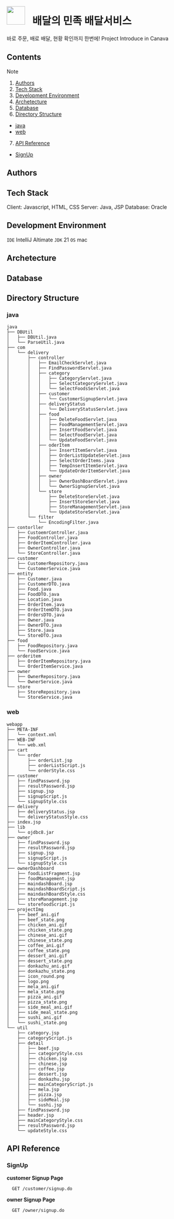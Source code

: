 <img src="https://github.com/user-attachments/assets/47ff9d4d-0a45-4ee4-957d-f4b8c975dbc1" width="50px" height="50px"> &nbsp;
배달의 민족 배달서비스
===
바로 주문, 배로 배달, 현황 확인까지 한번에!
Project Introduce in Canava

## Contents
> [!NOTE]
> 1. [Authors](#authors)
> 2. [Tech Stack](#tech-stack)
> 3. [Development Environment](#development-environment)
> 4. [Archetecture](#archetecture)
> 5. [Database](#database)
> 6. [Directory Structure](#directory-structure)
>   - [java](#java)
>   - [web](#web)
> 7. [API Reference](#api-reference)
>  - [SignUp](#signup)

## Authors

## Tech Stack
Client: Javascript, HTML, CSS
Server: Java, JSP
Database: Oracle

## Development Environment
`IDE` IntelliJ Altimate
`JDK` 21
`OS` mac

## Archetecture

## Database

## Directory Structure
### java
```
java
├── DBUtil
│   ├── DBUtil.java
│   └── ParseUtil.java
├── com
│   └── delivery
│       ├── controller
│       │   ├── EmailCheckServlet.java
│       │   ├── FindPasswordServlet.java
│       │   ├── category
│       │   │   ├── CategoryServlet.java
│       │   │   ├── SelectCategoryServlet.java
│       │   │   └── SelectFoodsServlet.java
│       │   ├── customer
│       │   │   └── CustomerSignupServlet.java
│       │   ├── deliveryStatus
│       │   │   └── DeliveryStatusServlet.java
│       │   ├── food
│       │   │   ├── DeleteFoodServlet.java
│       │   │   ├── FoodManagementServlet.java
│       │   │   ├── InsertFoodServlet.java
│       │   │   ├── SelectFoodServlet.java
│       │   │   └── UpdateFoodServlet.java
│       │   ├── oderItem
│       │   │   ├── InsertItemServlet.java
│       │   │   ├── OrderListUpdateServlet.java
│       │   │   ├── SelectOrderItems.java
│       │   │   ├── TempInsertItemServlet.java
│       │   │   └── UpdateOrderItemServlet.java
│       │   ├── owner
│       │   │   ├── OwnerDashBoardServlet.java
│       │   │   └── OwnerSignupServlet.java
│       │   └── store
│       │       ├── DeleteStoreServlet.java
│       │       ├── InsertStoreServlet.java
│       │       ├── StoreManagementServlet.java
│       │       └── UpdateStoreServlet.java
│       └── filter
│           └── EncodingFilter.java
├── contorller
│   ├── CustoemrController.java
│   ├── FoodController.java
│   ├── OrderItemController.java
│   ├── OwnerController.java
│   └── StoreController.java
├── customer
│   ├── CustomerRepository.java
│   └── CustomerService.java
├── entity
│   ├── Customer.java
│   ├── CustomerDTO.java
│   ├── Food.java
│   ├── FoodDTO.java
│   ├── Location.java
│   ├── OrderItem.java
│   ├── OrderItemDTO.java
│   ├── OrdersDTO.java
│   ├── Owner.java
│   ├── OwnerDTO.java
│   ├── Store.java
│   └── StoreDTO.java
├── food
│   ├── FoodRepository.java
│   └── FoodService.java
├── orderitem
│   ├── OrderItemRepository.java
│   └── OrderItemService.java
├── owner
│   ├── OwnerRepository.java
│   └── OwnerService.java
└── store
    ├── StoreRepository.java
    └── StoreService.java
```

### web
```
webapp
├── META-INF
│   └── context.xml
├── WEB-INF
│   └── web.xml
├── cart
│   └── order
│       ├── orderList.jsp
│       ├── orderListScript.js
│       └── orderStyle.css
├── customer
│   ├── findPassword.jsp
│   ├── resultPassword.jsp
│   ├── signup.jsp
│   ├── signupScript.js
│   └── signupStyle.css
├── delivery
│   ├── deliveryStatus.jsp
│   └── deliveryStatusStyle.css
├── index.jsp
├── lib
│   └── ojdbc8.jar
├── owner
│   ├── findPassword.jsp
│   ├── resultPassword.jsp
│   ├── signup.jsp
│   ├── signupScript.js
│   └── signupStyle.css
├── ownerDashboard
│   ├── foodListFragment.jsp
│   ├── foodManagement.jsp
│   ├── maindashBoard.jsp
│   ├── maindashBoardScript.js
│   ├── maindashBoardStyle.css
│   ├── storeManagement.jsp
│   └── storefoodScript.js
├── projectImg
│   ├── beef_ani.gif
│   ├── beef_state.png
│   ├── chicken_ani.gif
│   ├── chicken_state.png
│   ├── chinese_ani.gif
│   ├── chinese_state.png
│   ├── coffee_ani.gif
│   ├── coffee_state.png
│   ├── dessert_ani.gif
│   ├── dessert_state.png
│   ├── donkazhu_ani.gif
│   ├── donkazhu_state.png
│   ├── icon_round.png
│   ├── logo.png
│   ├── mela_ani.gif
│   ├── mela_state.png
│   ├── pizza_ani.gif
│   ├── pizza_state.png
│   ├── side_meal_ani.gif
│   ├── side_meal_state.png
│   ├── sushi_ani.gif
│   └── sushi_state.png
└── util
    ├── category.jsp
    ├── categoryScript.js
    ├── detail
    │   ├── beef.jsp
    │   ├── categoryStyle.css
    │   ├── chicken.jsp
    │   ├── chinese.jsp
    │   ├── coffee.jsp
    │   ├── dessert.jsp
    │   ├── donkazhu.jsp
    │   ├── mainCategoryScript.js
    │   ├── mela.jsp
    │   ├── pizza.jsp
    │   ├── sideMeal.jsp
    │   └── sushi.jsp
    ├── findPassword.jsp
    ├── header.jsp
    ├── mainCategoryStyle.css
    ├── resultPassword.jsp
    └── updateStyle.css
```

## API Reference
### SignUp
**customer Signup Page**
```
  GET /customer/signup.do
```

**owner Signup Page**
```
  GET /owner/signup.do
```
